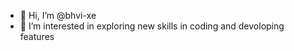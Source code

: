 - 👋 Hi, I’m @bhvi-xe
- 👀 I’m interested in exploring new skills in coding and devoloping features
  
